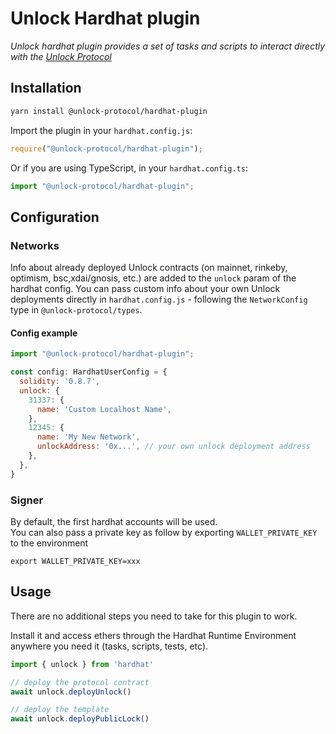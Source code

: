 # Unlock Hardhat plugin

_Unlock hardhat plugin provides a set of tasks and scripts to interact directly with the [Unlock Protocol](https://unlock-protocol.org)_


## Installation

```bash
yarn install @unlock-protocol/hardhat-plugin
```

Import the plugin in your `hardhat.config.js`:

```js
require("@unlock-protocol/hardhat-plugin");
```

Or if you are using TypeScript, in your `hardhat.config.ts`:

```ts
import "@unlock-protocol/hardhat-plugin";
```

## Configuration

### Networks

Info about already deployed Unlock contracts (on mainnet, rinkeby, optimism, bsc,xdai/gnosis, etc.) are added to the `unlock` param of the hardhat config. You can pass custom info about your own Unlock deployments directly in `hardhat.config.js` - following the `NetworkConfig` type in `@unlock-protocol/types`.

#### Config example 

```js
import "@unlock-protocol/hardhat-plugin";

const config: HardhatUserConfig = {
  solidity: '0.8.7',
  unlock: {
    31337: {
      name: 'Custom Localhost Name',
    },
    12345: {
      name: 'My New Network',
      unlockAddress: '0x...', // your own unlock deployment address
    },
  },
}
```

### Signer

By default, the first hardhat accounts will be used.  
You can also pass a private key as follow by exporting `WALLET_PRIVATE_KEY` to the environment

```
export WALLET_PRIVATE_KEY=xxx
```


## Usage

There are no additional steps you need to take for this plugin to work.

Install it and access ethers through the Hardhat Runtime Environment anywhere
you need it (tasks, scripts, tests, etc).

```js
import { unlock } from 'hardhat'

// deploy the protocol contract
await unlock.deployUnlock()

// deploy the template
await unlock.deployPublicLock()
```

